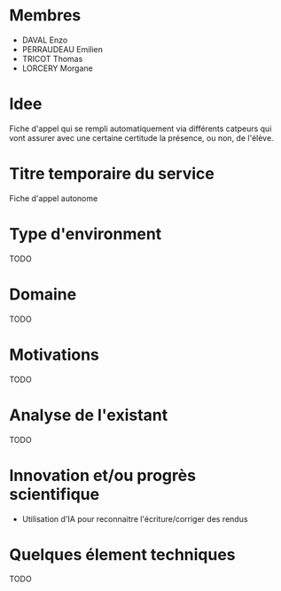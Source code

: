 # Membres
- DAVAL Enzo
- PERRAUDEAU Emilien
- TRICOT Thomas
- LORCERY Morgane

# Idee
Fiche d'appel qui se rempli automatiquement via différents catpeurs qui vont assurer avec une certaine certitude la présence, ou non, de l'élève.

# Titre temporaire du service
Fiche d'appel autonome

# Type d'environment
TODO

# Domaine
TODO

# Motivations
TODO

# Analyse de l'existant
TODO

# Innovation et/ou progrès scientifique
- Utilisation d'IA pour reconnaitre l'écriture/corriger des rendus

# Quelques élement techniques
TODO
